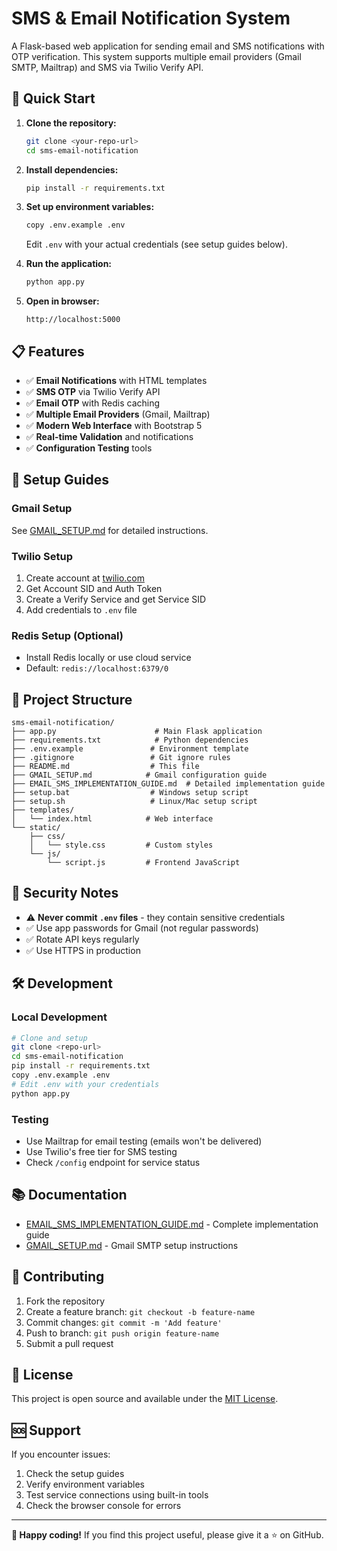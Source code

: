 # SMS & Email Notification System

A Flask-based web application for sending email and SMS notifications with OTP verification. This system supports multiple email providers (Gmail SMTP, Mailtrap) and SMS via Twilio Verify API.

## 🚀 Quick Start

1. **Clone the repository:**
   ```bash
   git clone <your-repo-url>
   cd sms-email-notification
   ```

2. **Install dependencies:**
   ```bash
   pip install -r requirements.txt
   ```

3. **Set up environment variables:**
   ```bash
   copy .env.example .env
   ```
   Edit `.env` with your actual credentials (see setup guides below).

4. **Run the application:**
   ```bash
   python app.py
   ```

5. **Open in browser:**
   ```
   http://localhost:5000
   ```

## 📋 Features

- ✅ **Email Notifications** with HTML templates
- ✅ **SMS OTP** via Twilio Verify API
- ✅ **Email OTP** with Redis caching
- ✅ **Multiple Email Providers** (Gmail, Mailtrap)
- ✅ **Modern Web Interface** with Bootstrap 5
- ✅ **Real-time Validation** and notifications
- ✅ **Configuration Testing** tools

## 🔧 Setup Guides

### Gmail Setup
See [GMAIL_SETUP.md](GMAIL_SETUP.md) for detailed instructions.

### Twilio Setup
1. Create account at [twilio.com](https://www.twilio.com/)
2. Get Account SID and Auth Token
3. Create a Verify Service and get Service SID
4. Add credentials to `.env` file

### Redis Setup (Optional)
- Install Redis locally or use cloud service
- Default: `redis://localhost:6379/0`

## 📁 Project Structure

```
sms-email-notification/
├── app.py                      # Main Flask application
├── requirements.txt            # Python dependencies
├── .env.example               # Environment template
├── .gitignore                 # Git ignore rules
├── README.md                  # This file
├── GMAIL_SETUP.md            # Gmail configuration guide
├── EMAIL_SMS_IMPLEMENTATION_GUIDE.md  # Detailed implementation guide
├── setup.bat                  # Windows setup script
├── setup.sh                   # Linux/Mac setup script
├── templates/
│   └── index.html            # Web interface
└── static/
    ├── css/
    │   └── style.css         # Custom styles
    └── js/
        └── script.js         # Frontend JavaScript
```

## 🔐 Security Notes

- ⚠️ **Never commit `.env` files** - they contain sensitive credentials
- ✅ Use app passwords for Gmail (not regular passwords)
- ✅ Rotate API keys regularly
- ✅ Use HTTPS in production

## 🛠️ Development

### Local Development
```bash
# Clone and setup
git clone <repo-url>
cd sms-email-notification
pip install -r requirements.txt
copy .env.example .env
# Edit .env with your credentials
python app.py
```

### Testing
- Use Mailtrap for email testing (emails won't be delivered)
- Use Twilio's free tier for SMS testing
- Check `/config` endpoint for service status

## 📚 Documentation

- [EMAIL_SMS_IMPLEMENTATION_GUIDE.md](EMAIL_SMS_IMPLEMENTATION_GUIDE.md) - Complete implementation guide
- [GMAIL_SETUP.md](GMAIL_SETUP.md) - Gmail SMTP setup instructions

## 🤝 Contributing

1. Fork the repository
2. Create a feature branch: `git checkout -b feature-name`
3. Commit changes: `git commit -m 'Add feature'`
4. Push to branch: `git push origin feature-name`
5. Submit a pull request

## 📄 License

This project is open source and available under the [MIT License](LICENSE).

## 🆘 Support

If you encounter issues:
1. Check the setup guides
2. Verify environment variables
3. Test service connections using built-in tools
4. Check the browser console for errors

---

**🎉 Happy coding!** If you find this project useful, please give it a ⭐ on GitHub.

